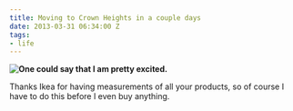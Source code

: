 ```yaml
---
title: Moving to Crown Heights in a couple days
date: 2013-03-31 06:34:00 Z
tags:
- life
---
```


**![One could say that I am pretty excited.](https://dl.dropbox.com/u/28312/Yoko.is%20Assets/Images/2013-0331-floor-plan.jpg)**

Thanks Ikea for having measurements of all your products, so of course I have to do this before I even buy anything.
